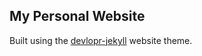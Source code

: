 ## My Personal Website

Built using the [devlopr-jekyll](http://github.com/sujaykundu777/devlopr-jekyll) website theme.

